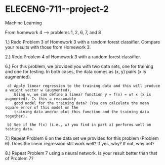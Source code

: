 # ELECENG-711--project-2
Machine Learning

From homework 4 --> problems 1, 2, 6, 7, and 8

  1.) Redo Problem 3 of Homework 3 with a random forest classifier. Compare your results with those from Homework 3.
  
  2.) Redo Problem 4 of Homework 3 with a random forest classifier.
  
  6.) For this problem, we provided you with two data sets, one for training and one for testing. In both cases, the data comes as (x, y) pairs (x is augmented).
  
     a) Apply linear regression to the training data and this will produce a weight vector w (augmented). 
        Using w, we can define a linear function y = f(x) = wT x (x is augmented). Is this a reasonably 
        good model for the training data? (You can calculate the mean square error of this model on the 
        training data and/or plot this function and the training data together).
     
     b) See if the f(x) (i.e., w) you find in part a) performs well on testing data.
     
  7.) Repeat Problem 6 on the data set we provided for this problem (Problem 6). Does the linear regression still work well? If yes, why? If not, why not?
  
  8.) Repeat Problem 7 using a neural network. Is your result better than that of Problem 7?
  
